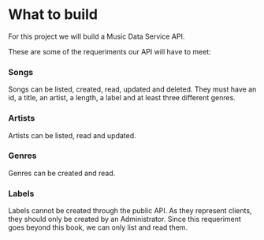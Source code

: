 # What to build

For this project we will build a Music Data Service API.

These are some of the requeriments our API will have to meet:

### Songs

Songs can be listed, created, read, updated and deleted. They must have an id, a title, an artist, a length, a label and at least three different genres.

### Artists

Artists can be listed, read and updated.

### Genres

Genres can be created and read.

### Labels

Labels cannot be created through the public API. As they represent clients, they should only be created by an Administrator. Since this requeriment goes beyond this book, we can only list and read them.
